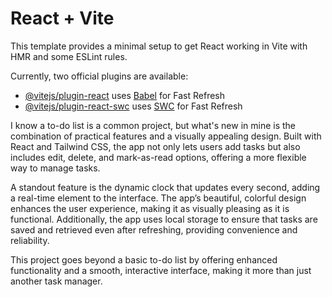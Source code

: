 # React + Vite

This template provides a minimal setup to get React working in Vite with HMR and some ESLint rules.

Currently, two official plugins are available:

- [@vitejs/plugin-react](https://github.com/vitejs/vite-plugin-react/blob/main/packages/plugin-react/README.md) uses [Babel](https://babeljs.io/) for Fast Refresh
- [@vitejs/plugin-react-swc](https://github.com/vitejs/vite-plugin-react-swc) uses [SWC](https://swc.rs/) for Fast Refresh

I know a to-do list is a common project, but what's new in mine is the combination of practical features and a visually appealing design. Built with React and Tailwind CSS, the app not only lets users add tasks but also includes edit, delete, and mark-as-read options, offering a more flexible way to manage tasks.

A standout feature is the dynamic clock that updates every second, adding a real-time element to the interface. The app’s beautiful, colorful design enhances the user experience, making it as visually pleasing as it is functional. Additionally, the app uses local storage to ensure that tasks are saved and retrieved even after refreshing, providing convenience and reliability.

This project goes beyond a basic to-do list by offering enhanced functionality and a smooth, interactive interface, making it more than just another task manager.

